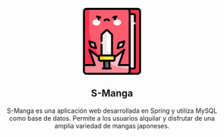 <p align="center">
  <img src="./icon.png" align="center" width="150">
</p>
<div align="center">
  <h2>S-Manga</h2>
  <p>S-Manga es una aplicación web desarrollada en Spring y utiliza MySQL como base de datos. Permite a los usuarios alquilar y disfrutar de una amplia variedad de mangas japoneses.</p>
</div>

